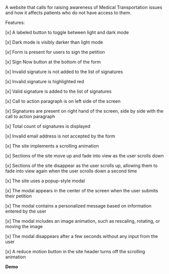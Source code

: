 A website that calls for raising awareness of Medical Transportation issues and how it affects patients who do not have access to them. 

Features: 

[x] A labeled button to toggle between light and dark mode 

[x] Dark mode is visibly darker than light mode 

[x] Form is present for users to sign the petition 

[x] Sign Now button at the bottom of the form 

[x] Invalid signature is not added to the list of signatures

[x] Invalid signature is highlighted red

[x] Valid signature is added to the list of signatures 

[x] Call to action paragraph is on left side of the screen 

[x] Signatures are present on right hand of the screen, side by side with the call to action paragraph 

[x] Total count of signatures is displayed

[x] Invalid email address is not accepted by the form 

[x] The site implements a scrolling animation

[x] Sections of the site move up and fade into view as the user scrolls down 

[x] Sections of the site disappear as the user scrolls up, allowing them to fade into view again when the user scrolls down a second time 

[x] The site uses a popup-style modal

[x] The modal appears in the center of the screen when the user submits their petition 

[x] The modal contains a personalized message based on information entered by the user 

[x] The modal includes an image animation, such as rescaling, rotating, or moving the image

[x] The modal disappears after a few seconds without any input from the user

[x] A reduce motion button in the site header turns off the scrolling animation

**Demo**
